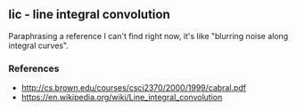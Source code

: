 ## lic - line integral convolution

Paraphrasing a reference I can't find right now, it's like "blurring noise along integral curves".

### References

 * http://cs.brown.edu/courses/csci2370/2000/1999/cabral.pdf
 * https://en.wikipedia.org/wiki/Line_integral_convolution
